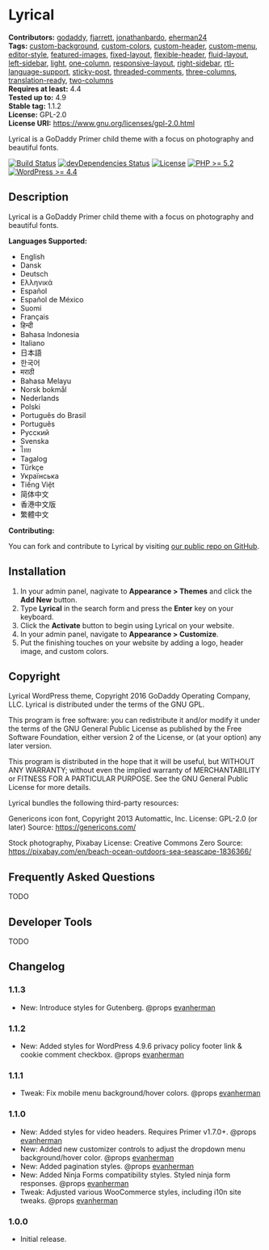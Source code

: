 # Lyrical #
**Contributors:** [godaddy](https://profiles.wordpress.org/godaddy), [fjarrett](https://profiles.wordpress.org/fjarrett), [jonathanbardo](https://profiles.wordpress.org/jonathanbardo), [eherman24](https://profiles.wordpress.org/eherman24)  
**Tags:**              [custom-background](https://wordpress.org/themes/tags/custom-background/), [custom-colors](https://wordpress.org/themes/tags/custom-colors/), [custom-header](https://wordpress.org/themes/tags/custom-header/), [custom-menu](https://wordpress.org/themes/tags/custom-menu/), [editor-style](https://wordpress.org/themes/tags/editor-style/), [featured-images](https://wordpress.org/themes/tags/featured-images/), [fixed-layout](https://wordpress.org/themes/tags/fixed-layout/), [flexible-header](https://wordpress.org/themes/tags/flexible-header/), [fluid-layout](https://wordpress.org/themes/tags/fluid-layout/), [left-sidebar](https://wordpress.org/themes/tags/left-sidebar/), [light](https://wordpress.org/themes/tags/light/), [one-column](https://wordpress.org/themes/tags/one-column/), [responsive-layout](https://wordpress.org/themes/tags/responsive-layout/), [right-sidebar](https://wordpress.org/themes/tags/right-sidebar/), [rtl-language-support](https://wordpress.org/themes/tags/rtl-language-support/), [sticky-post](https://wordpress.org/themes/tags/sticky-post/), [threaded-comments](https://wordpress.org/themes/tags/threaded-comments/), [three-columns](https://wordpress.org/themes/tags/three-columns/), [translation-ready](https://wordpress.org/themes/tags/translation-ready/), [two-columns](https://wordpress.org/themes/tags/two-columns/)  
**Requires at least:** 4.4  
**Tested up to:**      4.9  
**Stable tag:**        1.1.2  
**License:**           GPL-2.0  
**License URI:**       https://www.gnu.org/licenses/gpl-2.0.html  

Lyrical is a GoDaddy Primer child theme with a focus on photography and beautiful fonts.

[![Build Status](https://travis-ci.org/godaddy/wp-lyrical-theme.svg?branch=master)](https://travis-ci.org/godaddy/wp-lyrical-theme) [![devDependencies Status](https://david-dm.org/godaddy/wp-lyrical-theme/master/dev-status.svg)](https://david-dm.org/godaddy/wp-lyrical-theme/master?type=dev) [![License](https://img.shields.io/badge/license-GPL--2.0-brightgreen.svg)](https://github.com/godaddy/wp-lyrical-theme/blob/master/license.txt) [![PHP >= 5.2](https://img.shields.io/badge/php-%3E=%205.2-8892bf.svg)](https://secure.php.net/supported-versions.php) [![WordPress >= 4.4](https://img.shields.io/badge/wordpress-%3E=%204.4-blue.svg)](https://wordpress.org/download/release-archive/)  

## Description ##

Lyrical is a GoDaddy Primer child theme with a focus on photography and beautiful fonts.

**Languages Supported:**

* English
* Dansk
* Deutsch
* Ελληνικά
* Español
* Español de México
* Suomi
* Français
* हिन्दी
* Bahasa Indonesia
* Italiano
* 日本語
* 한국어
* मराठी
* Bahasa Melayu
* Norsk bokmål
* Nederlands
* Polski
* Português do Brasil
* Português
* Русский
* Svenska
* ไทย
* Tagalog
* Türkçe
* Українська
* Tiếng Việt
* 简体中文
* 香港中文版
* 繁體中文

**Contributing:**

You can fork and contribute to Lyrical by visiting [our public repo on GitHub](https://github.com/godaddy/wp-lyrical-theme).

## Installation ##

1. In your admin panel, nagivate to **Appearance > Themes** and click the **Add New** button.
2. Type **Lyrical** in the search form and press the **Enter** key on your keyboard.
3. Click the **Activate** button to begin using Lyrical on your website.
4. In your admin panel, navigate to **Appearance > Customize**.
5. Put the finishing touches on your website by adding a logo, header image, and custom colors.

## Copyright ##

Lyrical WordPress theme, Copyright 2016 GoDaddy Operating Company, LLC.
Lyrical is distributed under the terms of the GNU GPL.

This program is free software: you can redistribute it and/or modify
it under the terms of the GNU General Public License as published by
the Free Software Foundation, either version 2 of the License, or
(at your option) any later version.

This program is distributed in the hope that it will be useful,
but WITHOUT ANY WARRANTY; without even the implied warranty of
MERCHANTABILITY or FITNESS FOR A PARTICULAR PURPOSE. See the
GNU General Public License for more details.

Lyrical bundles the following third-party resources:

Genericons icon font, Copyright 2013 Automattic, Inc.
License: GPL-2.0 (or later)
Source: https://genericons.com/

Stock photography, Pixabay
License: Creative Commons Zero
Source: https://pixabay.com/en/beach-ocean-outdoors-sea-seascape-1836366/

## Frequently Asked Questions ##

TODO

## Developer Tools ##

TODO

## Changelog ##

### 1.1.3 ###

* New: Introduce styles for Gutenberg. @props [evanherman](https://github.com/EvanHerman)

### 1.1.2 ###

* New: Added styles for WordPress 4.9.6 privacy policy footer link & cookie comment checkbox. @props [evanherman](https://github.com/EvanHerman)

### 1.1.1 ###

* Tweak: Fix mobile menu background/hover colors. @props [evanherman](https://github.com/EvanHerman)

### 1.1.0 ###

* New: Added styles for video headers. Requires Primer v1.7.0+. @props [evanherman](https://github.com/EvanHerman)
* New: Added new customizer controls to adjust the dropdown menu background/hover color. @props [evanherman](https://github.com/EvanHerman)
* New: Added pagination styles. @props [evanherman](https://github.com/EvanHerman)
* New: Added Ninja Forms compatibility styles. Styled ninja form responses. @props [evanherman](https://github.com/EvanHerman)
* Tweak: Adjusted various WooCommerce styles, including i10n site tweaks. @props [evanherman](https://github.com/EvanHerman)

### 1.0.0 ###

* Initial release.
